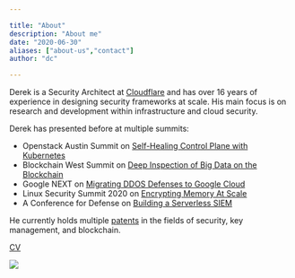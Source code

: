 ```yaml
---

title: "About"
description: "About me"
date: "2020-06-30"
aliases: ["about-us","contact"]
author: "dc"

---
```


Derek is a Security Architect at [Cloudflare](https://www.cloudflare.com/) and has over 16 years of experience in designing security frameworks at scale. His main focus is on research and development within infrastructure and cloud security.

Derek has presented before at multiple summits:

- Openstack Austin Summit on [Self-Healing Control Plane with Kubernetes](https://www.youtube.com/watch?v=lkhkY_52vJk)
- Blockchain West Summit on [Deep Inspection of Big Data on the Blockchain](https://blockchain-expo.com/europe/speaker/derek-chamorro/)
- Google NEXT on [Migrating DDOS Defenses to Google Cloud](https://www.youtube.com/watch?v=0XbQG2QX6mY)
- Linux Security Summit 2020 on [Encrypting Memory At Scale](https://www.youtube.com/watch?v=ubTDZ7w4l_8)
- A Conference for Defense on [Building a Serverless SIEM](https://www.youtube.com/watch?v=D1TuCkikXCQ)

He currently holds multiple [patents](https://patents.google.com/?inventor=Derek+CHAMORRO) in the fields of security, key management, and blockchain.

[CV](https://drive.google.com/file/d/1ZJXWcHUsRkp2tfBkvWar75y8lYcwp_SV/view?usp=sharing)

![](/images/cham-fam.jpg)
